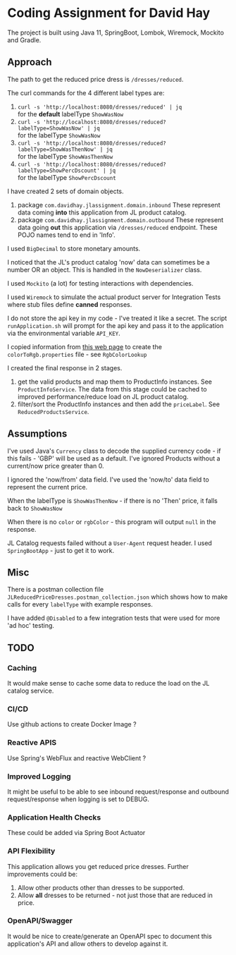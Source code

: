 # Coding Assignment for David Hay

The project is built using Java 11, SpringBoot, Lombok, Wiremock, Mockito and Gradle.

## Approach
The path to get the reduced price dress is `/dresses/reduced`. 

The curl commands for the 4 different label types are:
1. `curl -s 'http://localhost:8080/dresses/reduced' | jq`  
   for the __default__ labelType `ShowWasNow`
2. `curl -s 'http://localhost:8080/dresses/reduced?labelType=ShowWasNow' | jq`  
   for the labelType `ShowWasNow`
3. `curl -s 'http://localhost:8080/dresses/reduced?labelType=ShowWasThenNow' | jq`  
   for the labelType `ShowWasThenNow`
4. `curl -s 'http://localhost:8080/dresses/reduced?labelType=ShowPercDscount' | jq`  
   for the labelType `ShowPercDscount`

I have created 2 sets of domain objects.
1. package `com.davidhay.jlassignment.domain.inbound`
These represent data coming **into** this application from JL product catalog.
2. package `com.davidhay.jlassignment.domain.outbound`
These represent data going **out** this application via `/dresses/reduced` endpoint.
These POJO names tend to end in 'Info'.

I used `BigDecimal` to store monetary amounts.

I noticed that the JL's product catalog 'now' data can sometimes be a number OR an object.
This is handled in the `NowDeserializer` class.

I used `Mockito` (a lot) for testing interactions with dependencies.

I used `Wiremock` to simulate the actual product server for Integration Tests where stub files define __canned__ responses.

I do not store the api key in my code - I've treated it like a secret.
The script `runApplication.sh` will prompt for the api key and pass it to the application via the environmental variable `API_KEY`.

I copied information from
[this web page](https://www.schemecolor.com/color-names-supported-on-all-web-browsers.php) to create the `colorToRgb.properties` file - see `RgbColorLookup`

I created the final response in 2 stages. 
1. get the valid products and map them to ProductInfo instances. See `ProductInfoService`.
The data from this stage could be cached to improved performance/reduce load on JL product catalog.
2. filter/sort the ProductInfo instances and then add the `priceLabel`. See `ReducedProductsService`.

## Assumptions

I've used Java's `Currency` class to decode the supplied currency code - if this fails - 'GBP' will be used as a default.
I've ignored Products without a current/now price greater than 0.

I ignored the 'now/from' data field. I've used the 'now/to' data field to represent the current price.

When the labelType is `ShowWasThenNow` - if there is no 'Then' price, it falls back to `ShowWasNow`

When there is no `color` or `rgbColor` - this program will output `null` in the response.

JL Catalog requests failed without a `User-Agent` request header. I used `SpringBootApp` - just to get it to work.

## Misc

There is a postman collection file `JLReducedPriceDresses.postman_collection.json` which shows how to make calls for every `labelType` with example responses.

I have added `@Disabled` to a few integration tests that were used for more 'ad hoc' testing.

## TODO

### Caching
It would make sense to cache some data to reduce the load on the JL catalog service.

### CI/CD
Use github actions to create Docker Image ?

### Reactive APIS
Use Spring's WebFlux and reactive WebClient ?

### Improved Logging
It might be useful to be able to see inbound request/response and outbound request/response when logging is set to DEBUG.

### Application Health Checks
These could be added via Spring Boot Actuator

### API Flexibility
This application allows you get reduced price dresses. Further improvements could be:
1. Allow other products other than dresses to be supported. 
2. Allow **all** dresses to be returned - not just those that are reduced in price.

### OpenAPI/Swagger
It would be nice to create/generate an OpenAPI spec to document this application's API and allow others to develop against it.
